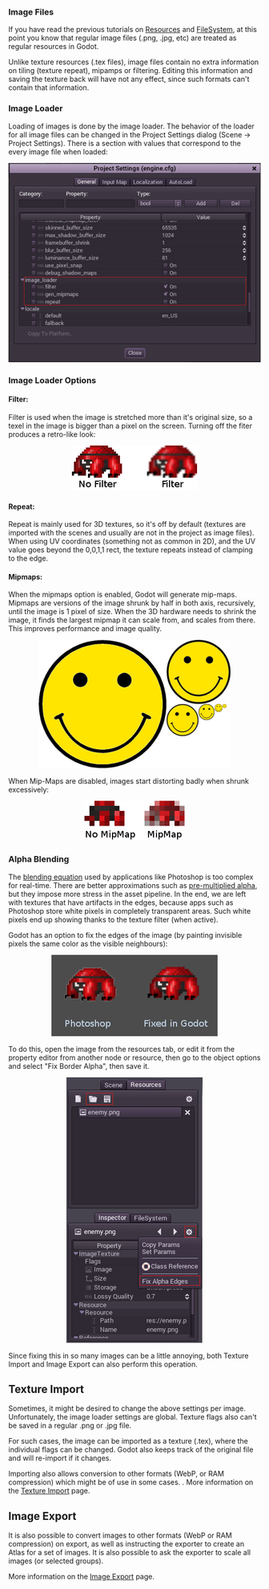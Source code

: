 ### Image Files

If you have read the previous tutorials on [Resources](tutorial_resources) and [FileSystem](tutorial_fs), at this point you know that regular image files (.png, .jpg, etc) are treated as regular resources in Godot.

Unlike texture resources (.tex files), image files contain no extra information on tiling (texture repeat), mipamps or filtering. Editing this information and saving the texture back will have not any effect, since such formats can't contain that information.

### Image Loader

Loading of images is done by the image loader. The behavior of the loader for all image files can be changed
in the Project Settings dialog (Scene -> Project Settings). There is a section with values that correspond to the every image file when loaded:

<p align="center"><img src="images/imgloader.png"/></p>

### Image Loader Options

#### Filter:

Filter is used when the image is stretched more than it's original size, so a texel in the image is bigger than a pixel on the screen. Turning off the fiter produces a retro-like look:

<p align="center"><img src="images/imagefilter.png"/></p>

#### Repeat:

Repeat is mainly used for 3D textures, so it's off by default (textures are imported with the scenes and usually are not in the project as image files). When using UV coordinates (something not as common in 2D), and the UV value goes beyond the 0,0,1,1 rect, the texture repeats instead of clamping to the edge.

#### Mipmaps:

When the mipmaps option is enabled, Godot will generate mip-maps. Mipmaps are versions of the image shrunk by half in both axis, recursively, until the image is 1 pixel of size. When the 3D hardware needs to shrink the image, it finds the largest mipmap it can scale from, and scales from there. This improves performance and image quality.

<p align="center"><img src="images/mipmaps.png"/></p>

When Mip-Maps are disabled, images start distorting badly when shrunk excessively:

<p align="center"><img src="images/imagemipmap.png"/></p>

### Alpha Blending

The [blending equation](http://en.wikipedia.org/wiki/Alpha_compositing) used by applications like Photoshop is too complex for real-time. There are better approximations such as [pre-multiplied alpha](http://blogs.msdn.com/b/shawnhar/archive/2009/11/06/premultiplied-alpha.aspx?Redirected=true), but they impose more stress in the asset pipeline. In the end, we are left with textures that have artifacts in the edges, because apps such as Photoshop store white pixels in completely transparent areas. Such white pixels end up showing thanks to the texture filter (when active).

Godot has an option to fix the edges of the image (by painting invisible pixels the same color as the visible neighbours):

<p align="center"><img src="images/fixedborder.png"></img></p> 

To do this, open the image from the resources tab, or edit it from the property editor from another node or resource, then go to the object options and select "Fix Border Alpha", then save it.

<p align="center"><img src="images/imagefixalpha.png"></img></p> 

Since fixing this in so many images can be a little annoying, both Texture Import and Image Export can also perform this operation. 

## Texture Import

Sometimes, it might be desired to change the above settings per image. Unfortunately, the image loader settings are global. Texture flags also can't be saved in a regular .png or .jpg file. 

For such cases, the image can be imported as a texture (.tex), where the individual flags can be changed. Godot also keeps track of the original file and will re-import if it changes.

Importing also allows conversion to other formats (WebP, or RAM compression) which might be of use in some cases.
.
More information on the [Texture Import](import_textures) page.

## Image Export

It is also possible to convert images to other formats (WebP or RAM compression) on export, as well as instructing the exporter to create an Atlas for a set of images. It is also possible to ask the exporter to scale all images (or selected groups).

More information on the [Image Export](export_images) page.
